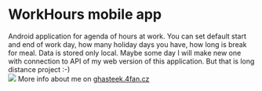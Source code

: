 <h1>WorkHours mobile app</h1>
Android application for agenda of hours at work. You can set default start and end of work day, how many holiday days you have, how long is break for meal. Data is stored only
local. Maybe some day I will make new one with connection to API of my web version of this application. But that is long distance project :-) <br>
<img src="http://ghasteek.4fan.cz/img/myWork/workhours_prewiew.png">
More info about me on <a href="http://ghasteek.4fan.cz" target="_blank">ghasteek.4fan.cz</a>
